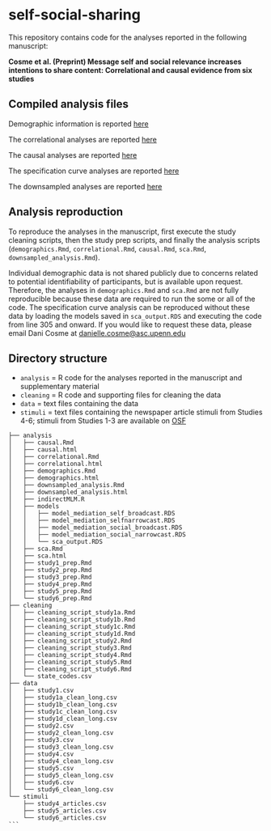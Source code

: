 # self-social-sharing
This repository contains code for the analyses reported in the following manuscript:

**Cosme et al. (Preprint) Message self and social relevance increases intentions to share content: Correlational and causal evidence from six studies**


## Compiled analysis files

Demographic information is reported [here](https://cnlab.github.io/self-social-sharing/analysis/demographics)

The correlational analyses are reported [here](https://cnlab.github.io/self-social-sharing/analysis/correlational)

The causal analyses are reported [here](https://cnlab.github.io/self-social-sharing/analysis/causal)

The specification curve analyses are reported [here](https://cnlab.github.io/self-social-sharing/analysis/sca)

The downsampled analyses are reported [here](https://cnlab.github.io/self-social-sharing/analysis/downsampled_analysis)

## Analysis reproduction
To reproduce the analyses in the manuscript, first execute the study cleaning scripts, then the study prep scripts, and finally the analysis scripts (`demographics.Rmd`, `correlational.Rmd`, `causal.Rmd`, `sca.Rmd`, `downsampled_analysis.Rmd`). 

Individual demographic data is not shared publicly due to concerns related to potential identifiability of participants, but is available upon request. Therefore, the analyses in `demographics.Rmd` and `sca.Rmd` are not fully reproducible because these data are required to run the some or all of the code. The specification curve analysis can be reproduced without these data by loading the models saved in `sca_output.RDS` and executing the code from line 305 and onward. If you would like to request these data, please email Dani Cosme at danielle.cosme@asc.upenn.edu

## Directory structure

* `analysis` = R code for the analyses reported in the manuscript and supplementary material
* `cleaning` = R code and supporting files for cleaning the data
* `data` = text files containing the data
* `stimuli` = text files containing the newspaper article stimuli from Studies 4-6; stimuli from Studies 1-3 are available on [OSF](https://osf.io/nfr7h/?view_only=1e9c4c5b317743ca86af5fc84b0606e1)

````
├── analysis
│   ├── causal.Rmd
│   ├── causal.html
│   ├── correlational.Rmd
│   ├── correlational.html
│   ├── demographics.Rmd
│   ├── demographics.html
│   ├── downsampled_analysis.Rmd
│   ├── downsampled_analysis.html
│   ├── indirectMLM.R
│   ├── models
│   │   ├── model_mediation_self_broadcast.RDS
│   │   ├── model_mediation_selfnarrowcast.RDS
│   │   ├── model_mediation_social_broadcast.RDS
│   │   ├── model_mediation_social_narrowcast.RDS
│   │   └── sca_output.RDS
│   ├── sca.Rmd
│   ├── sca.html
│   ├── study1_prep.Rmd
│   ├── study2_prep.Rmd
│   ├── study3_prep.Rmd
│   ├── study4_prep.Rmd
│   ├── study5_prep.Rmd
│   └── study6_prep.Rmd
├── cleaning
│   ├── cleaning_script_study1a.Rmd
│   ├── cleaning_script_study1b.Rmd
│   ├── cleaning_script_study1c.Rmd
│   ├── cleaning_script_study1d.Rmd
│   ├── cleaning_script_study2.Rmd
│   ├── cleaning_script_study3.Rmd
│   ├── cleaning_script_study4.Rmd
│   ├── cleaning_script_study5.Rmd
│   ├── cleaning_script_study6.Rmd
│   └── state_codes.csv
├── data
│   ├── study1.csv
│   ├── study1a_clean_long.csv
│   ├── study1b_clean_long.csv
│   ├── study1c_clean_long.csv
│   ├── study1d_clean_long.csv
│   ├── study2.csv
│   ├── study2_clean_long.csv
│   ├── study3.csv
│   ├── study3_clean_long.csv
│   ├── study4.csv
│   ├── study4_clean_long.csv
│   ├── study5.csv
│   ├── study5_clean_long.csv
│   ├── study6.csv
│   └── study6_clean_long.csv
└── stimuli
    ├── study4_articles.csv
    ├── study5_articles.csv
    └── study6_articles.csv
```
